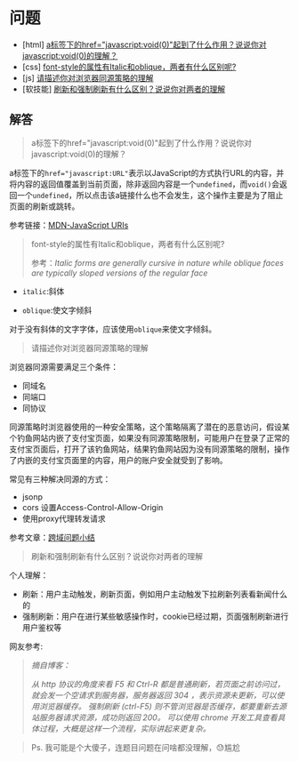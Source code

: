 # 问题

- [html] [a标签下的href="javascript:void(0)"起到了什么作用？说说你对javascript:void(0)的理解？](https://github.com/haizlin/fe-interview/issues/588)
- [css] [font-style的属性有Italic和oblique，两者有什么区别呢?](https://github.com/haizlin/fe-interview/issues/589)
- [js] [请描述你对浏览器同源策略的理解](https://github.com/haizlin/fe-interview/issues/590)
- [软技能] [刷新和强制刷新有什么区别？说说你对两者的理解](https://github.com/haizlin/fe-interview/issues/591)

## 解答

> a标签下的href="javascript:void(0)"起到了什么作用？说说你对javascript:void(0)的理解？

a标签下的`href="javascript:URL"`表示以JavaScript的方式执行URL的内容，并将内容的返回值覆盖到当前页面，除非返回内容是一个`undefined`，而`void()`会返回一个`undefined`，所以点击该a链接什么也不会发生，这个操作主要是为了阻止页面的刷新或跳转。

参考链接：[MDN-JavaScript URIs](https://developer.mozilla.org/zh-CN/docs/Web/JavaScript/Reference/Operators/void#JavaScript_URIs)

> font-style的属性有Italic和oblique，两者有什么区别呢?
>
> 参考：*Italic forms are generally cursive in nature while oblique faces are typically sloped versions of the regular face*

- `italic`:斜体

- `oblique`:使文字倾斜

对于没有斜体的文字字体，应该使用`oblique`来使文字倾斜。

> 请描述你对浏览器同源策略的理解

浏览器同源需要满足三个条件：

- 同域名
- 同端口
- 同协议

同源策略时浏览器使用的一种安全策略，这个策略隔离了潜在的恶意访问，假设某个钓鱼网站内嵌了支付宝页面，如果没有同源策略限制，可能用户在登录了正常的支付宝页面后，打开了该钓鱼网站，结果钓鱼网站因为没有同源策略的限制，操作了内嵌的支付宝页面里的内容，用户的账户安全就受到了影响。

常见有三种解决同源的方式：

- jsonp
- cors 设置Access-Control-Allow-Origin
- 使用proxy代理转发请求

参考文章：[跨域问题小结](http://moecai.me/2019/07/04/%E8%B7%A8%E5%9F%9F%E9%97%AE%E9%A2%98%E5%B0%8F%E7%BB%93/)

> 刷新和强制刷新有什么区别？说说你对两者的理解

个人理解：

- 刷新：用户主动触发，刷新页面，例如用户主动触发下拉刷新列表看新闻什么的
- 强制刷新：用户在进行某些敏感操作时，cookie已经过期，页面强制刷新进行用户鉴权等

网友参考:

> *摘自博客：*
>
> *从 http 协议的角度来看 F5 和 Ctrl-R 都是普通刷新，若页面之前访问过，就会发一个空请求到服务器，服务器返回 304 ，表示资源未更新，可以使用浏览器缓存。 强制刷新 (ctrl-F5) 则不管浏览器是否缓存，都要重新去源站服务器请求资源，成功则返回 200。 可以使用 chrome 开发工具查看具体过程，大概是这样一个流程，实际讲起来更复杂。*

> Ps. 我可能是个大傻子，连题目问题在问啥都没理解，😓尴尬
